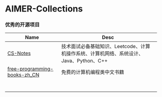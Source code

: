 # AIMER-Collections

###  优秀的开源项目

| Name                                                         | Desc                                                         |
| ------------------------------------------------------------ | ------------------------------------------------------------ |
| [CS-Notes](https://github.com/CyC2018/CS-Notes)              | 技术面试必备基础知识、Leetcode、计算机操作系统、计算机网络、系统设计、Java、Python、C++ |
| [free-programming-books-zh_CN](https://github.com/justjavac/free-programming-books-zh_CN) | 免费的计算机编程类中文书籍                                   |
|                                                              |                                                              |
|                                                              |                                                              |
|                                                              |                                                              |
|                                                              |                                                              |
|                                                              |                                                              |
|                                                              |                                                              |
|                                                              |                                                              |


